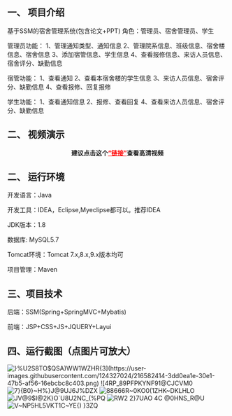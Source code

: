 

## 一、 项目介绍
基于SSM的宿舍管理系统(包含论文+PPT)
角色：管理员、宿舍管理员、学生

管理员功能：
  1、管理通知类型、通知信息
  2、管理院系信息、班级信息、宿舍楼信息、宿舍信息
  3、添加宿管信息、学生信息
  4、查看报修信息、来访人员信息、宿舍评分、缺勤信息

宿管功能：
  1、查看通知
  2、查看本宿舍楼的学生信息
  3、来访人员信息、宿舍评分、缺勤信息
  4、查看报修、回复报修

学生功能：
  1、查看通知信息
  2、报修、查看回复
  4、查看来访人员信息、宿舍评分、缺勤信息
  
 ## 二、 视频演示

<p style="text-align: center;"><strong><span class="ne-text">建议点击这个</span><a style="color: #ff0000;" href="https://www.bilibili.com/video/BV1gG4y1Q7i1/?spm_id_from=333.999.0.0&vd_source=b5789de9f485ad6d0cfaeca1ad4b230c">“链接”</a>查看高清视频</strong></p>

## 二、 运行环境
  开发语言：Java

  开发工具：IDEA，Eclipse,Myeclipse都可以。推荐IDEA

  JDK版本：1.8

  数据库: MySQL5.7

  Tomcat环境：Tomcat 7.x,8.x,9.x版本均可

项目管理：Maven

## 三、项目技术
  后端：SSM(Spring+SpringMVC+Mybatis)

  前端：JSP+CSS+JS+JQUERY+Layui

 ## 四、运行截图（点图片可放大）
![}%U2S8TO`$QSA)WW1WZHR{3](https://user-images.githubusercontent.com/124327024/216582414-3dd0ea1e-30e1-47b5-af56-16ebcbc8c403.png)
![4RP_89PFPKYNF91@CJC`VM0](https://user-images.githubusercontent.com/124327024/216582424-ca2872f9-7dc7-4232-b53d-95c0c8fd53df.png)
![7}{B0}~H%}J$@9UJ6J$%DZX](https://user-images.githubusercontent.com/124327024/216582427-7410df19-de28-4cd2-aff2-2f32b3d4c85f.png)
![88666R~0KO0(1ZHK~DKLHLO](https://user-images.githubusercontent.com/124327024/216582432-dbd59cd6-10de-4564-887c-853b97328688.png)
![JV@9$I@2K}O`U8U2NC_(%PQ](https://user-images.githubusercontent.com/124327024/216582434-cceff9cd-b5d4-4804-b425-4894dfa767ca.png)
![RW2 2}7UAO 4C @0HNS_R@U](https://user-images.githubusercontent.com/124327024/216582439-c5044296-cabc-46f8-a563-e857a11a84eb.png)
![V~NP5HL5VKT1C~YE{) }3ZQ](https://user-images.githubusercontent.com/124327024/216582443-ee4b1763-2e48-4bb7-8ea4-a78161b17cbe.png)


